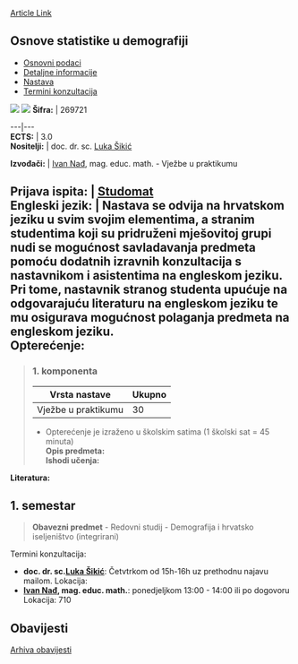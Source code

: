 [Article Link](https://www.fhs.hr/predmet/osud_a)

## Osnove statistike u demografiji
  * [Osnovni podaci](https://www.fhs.hr/predmet/osud_a#v1id-904848_846743_1_0 "Osnovni podaci")
  * [Detaljne informacije](https://www.fhs.hr/predmet/osud_a#v1id-904848_846743_1_1 "Detaljne informacije")
  * [Nastava](https://www.fhs.hr/predmet/osud_a#v1id-904848_846743_1_2 "Nastava")
  * [Termini konzultacija](https://www.fhs.hr/predmet/osud_a#v1id-904848_846743_1_3 "Termini konzultacija")


[![](https://www.fhs.hr/img/flags/gif/hr.gif)](https://www.fhs.hr/predmet/osud_a) [![](https://www.fhs.hr/img/flags/gif/gb.gif)](https://www.fhs.hr/en/course/demsta_a)
**Šifra:** |  269721  
  
---|---  
**ECTS:** |  3.0   
**Nositelji:** |  doc. dr. sc. [Luka Šikić](https://www.fhs.hr/djelatnik/luka.sikic)   
  
**Izvođači:** |  [Ivan Nađ](https://www.fhs.hr/djelatnik/ivan.nadj), mag. educ. math. - Vježbe u praktikumu  
  
**Prijava ispita:** |  [Studomat](http://www.isvu.hr/studomat)  
**Engleski jezik:** |  Nastava se odvija na hrvatskom jeziku u svim svojim elementima, a stranim studentima koji su pridruženi mješovitoj grupi nudi se mogućnost savladavanja predmeta pomoću dodatnih izravnih konzultacija s nastavnikom i asistentima na engleskom jeziku. Pri tome, nastavnik stranog studenta upućuje na odgovarajuću literaturu na engleskom jeziku te mu osigurava mogućnost polaganja predmeta na engleskom jeziku.   
**Opterećenje:**  
---  
> ### 1. komponenta
> | Vrsta nastave | Ukupno  
> ---|---  
> Vježbe u praktikumu | 30  
> * Opterećenje je izraženo u školskim satima (1 školski sat = 45 minuta)   
**Opis predmeta:**  
> **Ishodi učenja:**  

  
**Literatura:**  

  
**1. semestar**  
---  
> **Obavezni predmet** - Redovni studij - Demografija i hrvatsko iseljeništvo (integrirani)  
>   
Termini konzultacija: 
  * **doc. dr. sc.[Luka Šikić](https://www.fhs.hr/djelatnik/luka.sikic)**: 
Četvtrkom od 15h-16h uz prethodnu najavu mailom.
Lokacija: 
  * **[Ivan Nađ](https://www.fhs.hr/djelatnik/ivan.nadj), mag. educ. math.**: 
ponedjeljkom 13:00 - 14:00 ili po dogovoru
Lokacija: 710 


## Obavijesti
[Arhiva obavijesti](https://www.fhs.hr/predmet/osud_a?@=21ne9#news_123942 "Arhiva obavijesti")
